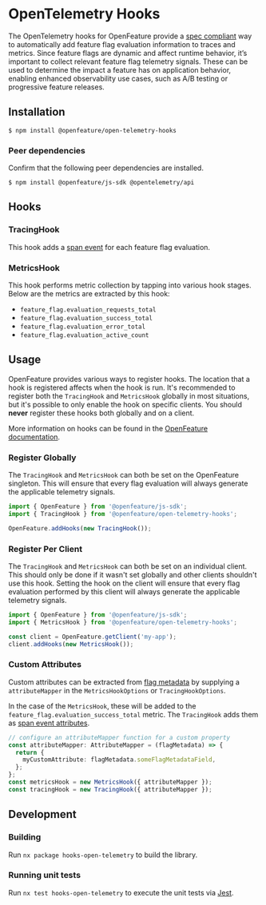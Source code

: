 # OpenTelemetry Hooks

The OpenTelemetry hooks for OpenFeature provide a [spec compliant][otel-spec] way to automatically add feature flag evaluation information to traces and metrics.
Since feature flags are dynamic and affect runtime behavior, it’s important to collect relevant feature flag telemetry signals.
These can be used to determine the impact a feature has on application behavior, enabling enhanced observability use cases, such as A/B testing or progressive feature releases.

## Installation

```
$ npm install @openfeature/open-telemetry-hooks
```

### Peer dependencies

Confirm that the following peer dependencies are installed.

```
$ npm install @openfeature/js-sdk @opentelemetry/api
```

## Hooks

### TracingHook

This hook adds a [span event](https://opentelemetry.io/docs/concepts/signals/traces/#span-events) for each feature flag evaluation.

### MetricsHook

This hook performs metric collection by tapping into various hook stages. Below are the metrics are extracted by this hook:

- `feature_flag.evaluation_requests_total`
- `feature_flag.evaluation_success_total`
- `feature_flag.evaluation_error_total`
- `feature_flag.evaluation_active_count`

## Usage

OpenFeature provides various ways to register hooks. The location that a hook is registered affects when the hook is run.
It's recommended to register both the `TracingHook` and `MetricsHook` globally in most situations, but it's possible to only enable the hook on specific clients.
You should **never** register these hooks both globally and on a client.

More information on hooks can be found in the [OpenFeature documentation][hook-concept].

### Register Globally

The `TracingHook` and `MetricsHook` can both be set on the OpenFeature singleton.
This will ensure that every flag evaluation will always generate the applicable telemetry signals.

```typescript
import { OpenFeature } from '@openfeature/js-sdk';
import { TracingHook } from '@openfeature/open-telemetry-hooks';

OpenFeature.addHooks(new TracingHook());
```

### Register Per Client

The `TracingHook` and `MetricsHook` can both be set on an individual client. This should only be done if it wasn't set globally and other clients shouldn't use this hook.
Setting the hook on the client will ensure that every flag evaluation performed by this client will always generate the applicable telemetry signals.

```typescript
import { OpenFeature } from '@openfeature/js-sdk';
import { MetricsHook } from '@openfeature/open-telemetry-hooks';

const client = OpenFeature.getClient('my-app');
client.addHooks(new MetricsHook());
```

### Custom Attributes

Custom attributes can be extracted from [flag metadata](https://openfeature.dev/specification/types#flag-metadata) by supplying a `attributeMapper` in the `MetricsHookOptions` or `TracingHookOptions`.

In the case of the `MetricsHook`, these will be added to the `feature_flag.evaluation_success_total` metric.
The `TracingHook` adds them as [span event attributes](https://opentelemetry.io/docs/instrumentation/js/manual/#span-events).

```typescript
// configure an attributeMapper function for a custom property
const attributeMapper: AttributeMapper = (flagMetadata) => {
  return {
    myCustomAttribute: flagMetadata.someFlagMetadataField,
  };
};
const metricsHook = new MetricsHook({ attributeMapper });
const tracingHook = new TracingHook({ attributeMapper });
```

## Development

### Building

Run `nx package hooks-open-telemetry` to build the library.

### Running unit tests

Run `nx test hooks-open-telemetry` to execute the unit tests via [Jest](https://jestjs.io).

[otel-spec]: https://opentelemetry.io/docs/reference/specification/trace/semantic_conventions/feature-flags/
[hook-concept]: https://openfeature.dev/docs/reference/concepts/hooks
